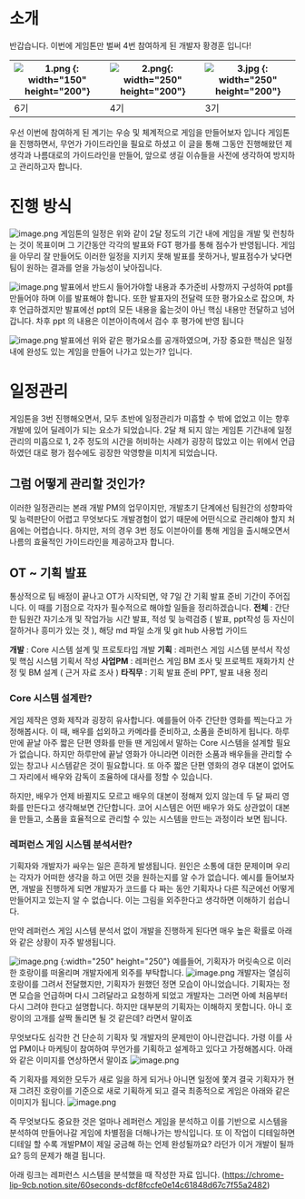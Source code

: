 # 소개
반갑습니다. 이번에 게임톤만 벌써 4번 참여하게 된 개발자 황경훈 입니다!

|  ![1.png {: width="150" height="200"}](https://d3mjjrvt1qsw2m.cloudfront.net/New%20tab_20240611T055718933Z_1.png)  | ![2.png{: width="250" height="200"}](https://d3mjjrvt1qsw2m.cloudfront.net/New%20tab_20240611T055919970Z_2.png) | ![3.jpg {: width="250" height="200"}](https://d3mjjrvt1qsw2m.cloudfront.net/New%20tab_20240611T055944350Z_3.jpg) |
| --- | --- | --- |
|  6기 |  4기| 3기 |

우선 이번에 참여하게 된 계기는 우승 및 체계적으로 게임을 만들어보자 입니다
게임톤을 진행하면서, 무언가 가이드라인을 필요로 하셨고 이 글을 통해 그동안 진행해왔던 제 생각과
나름대로의 가이드라인을 만들어, 앞으로 생길 이슈들을 사전에 생각하여 방지하고 관리하고자 합니다.

# 진행 방식
![image.png](https://d3mjjrvt1qsw2m.cloudfront.net/New%20tab_20240611T060823392Z_image.png)
게임톤의 일정은 위와 같이 2달 정도의 기간 내에 게임을 개발 및 런칭하는 것이 목표이며 그 기간동안
각각의 발표와 FGT 평가를 통해 점수가 반영됩니다. 게임을 아무리 잘 만들어도 이러한 일정을 지키지 못해 발표를 못하거나, 발표점수가 낮다면 팀이 원하는 결과를 얻을 가능성이 낮아집니다.

![image.png](https://d3mjjrvt1qsw2m.cloudfront.net/New%20tab_20240611T061117953Z_image.png)
발표에서 반드시 들어가야할 내용과 추가준비 사항까지 구성하여 ppt를 만들어야 하며 이를 발표해야 합니다. 또한 발표자의 전달력 또한 평가요소로 잡으며, 차후 언급하겠지만 발표에선 ppt의 모든 내용을 읇는것이 아닌 핵심 내용만 전달하고 넘어갑니다. 차후 ppt 의 내용은 이븐아이측에서 검수 후 평가에 반영 됩니다

![image.png](https://d3mjjrvt1qsw2m.cloudfront.net/New%20tab_20240611T061411686Z_image.png)
발표에선 위와 같은 평가요소를 공개하였으며, 
가장 중요한 핵심은  일정 내에 완성도 있는 게임을 만들어 나가고 있는가? 입니다.

# 일정관리
게임톤을 3번 진행해오면서, 모두 초반에 일정관리가 미흡할 수 밖에 없었고 이는 향후 개발에 있어 딜레이가 되는 요소가 되었습니다. 2달 채 되지 않는 게임톤 기간내에 일정관리의 미흡으로 1, 2주 정도의 시간을 허비하는 사례가 굉장히 많았고 이는 위에서 언급하였던 대로 평가 점수에도 굉장한 악영향을 미치게 되었습니다.
## 그럼 어떻게 관리할 것인가?
이러한 일정관리는 본래 개발 PM의 업무이지만, 개발초기 단계에선 팀원간의 성향파악 및 능력판단이 어렵고 무엇보다도 개발경험이 없기 때문에 어떤식으로 관리해야 할지 처음에는 어렵습니다. 
하지만, 저의 경우 3번 정도 이븐아이를 통해 게임을 출시해오면서 나름의 효율적인 가이드라인을 제공하고자 합니다.
## OT ~ 기획 발표 
통상적으로 팀 배정이 끝나고 OT가 시작되면, 약 7일 간 기획 발표 준비 기간이 주어집니다.
이 때를 기점으로 각자가 필수적으로 해야할 일들을 정리하겠습니다.
**전체** : 간단한 팀원간 자기소개 및 작업가능 시간 발표, 적성 및 능력검증 
( 발표, ppt작성 등 자신이 잘하거나 흥미가 있는 것 ), 해당 md 파일 소개 및 git hub 사용법 가이드

**개발** : Core 시스템 설계 및 프로토타입 개발
**기획** : 레퍼런스 게임 시스템 분석서 작성 및 핵심 시스템 기획서 작성
**사업PM** : 레퍼런스 게임 BM 조사 및 프로젝트 재화가치 산정 및 BM 설계 ( 근거 자료 조사 )
**타직무** : 기획 발표 준비 PPT, 발표 내용 정리

### **Core 시스템 설계란?**
게임 제작은 영화 제작과 굉장히 유사합니다. 예를들어 아주 간단한 영화를 찍는다고 가정해봅시다.
이 때, 배우를 섭외하고 카메라를 준비하고, 소품을 준비하게 됩니다. 하루 만에 끝날 아주 짧은 단편 영화를 만들 땐 게임에서 말하는 Core 시스템을 설계할 필요가 없습니다. 하지만 하루만에 끝날 영화가 아니라면 이러한 소품과 배우들을 관리할 수 있는 창고나 시스템같은 것이 필요합니다. 또 아주 짧은 단편 영화의 경우 대본이 없어도 그 자리에서 배우와 감독이 조율하에 대사를 정할 수 있습니다. 

하지만, 배우가 언제 바뀔지도 모르고 배우의 대본이 정해져 있지 않는데 두 달 짜리 영화를 만든다고 생각해보면  간단합니다.
코어 시스템은 어떤 배우가 와도 상관없이 대본을 만들고, 소품을 효율적으로 관리할 수 있는 시스템을 만드는 과정이라 보면 됩니다.

### 레퍼런스 게임 시스템 분석서란?
기획자와 개발자가 싸우는 일은 흔하게 발생됩니다. 원인은 소통에 대한 문제이며 우리는 각자가 
어떠한 생각을 하고 어떤 것을 원하는지를 알 수가 없습니다.
예시를 들어보자면, 개발을 진행하게 되면 개발자가 코드를 다 짜는 동안 기획자나 다른 직군에선 
어떻게 만들어지고 있는지 알 수 없습니다. 이는 그림을 외주한다고 생각하면 이해하기 쉽습니다.

만약 레퍼런스 게임 시스템 분석서 없이 개발을 진행하게 된다면 매우 높은 확률로 아래와 같은 상황이 자주 발생됩니다.

![image.png {:width="250" height="250"}](https://d3mjjrvt1qsw2m.cloudfront.net/New%20tab_20240611T071314021Z_image.png)
예를들어, 기획자가 머릿속으로 이러한 호랑이를 떠올리며 개발자에게 외주를 부탁합니다.
![image.png](https://d3mjjrvt1qsw2m.cloudfront.net/New%20tab_20240611T071446982Z_image.png)
개발자는 열심히 호랑이를 그려서 전달했지만, 기획자가 원했던 정면 모습이 아니었습니다.
기획자는 정면 모습을 언급하며 다시 그려달라고 요청하게 되었고 개발자는 그러면 아예 처음부터 다시 그려야 한다고 설명합니다. 하지만 대부분의 기획자는 이해하지 못합니다. 아니 호랑이의 고개를 살짝 돌리면 될 것 같은데? 라면서 말이죠

무엇보다도 심각한 건 단순히 기획자 및 개발자의 문제만이 아니란겁니다.
 가령 이를 사업 PM이나 마케팅이 참여하여 무언가를 기획하고 설계하고 있다고 가정해봅시다. 아래와 같은 이미지를 연상하면서 말이죠
![image.png](https://d3mjjrvt1qsw2m.cloudfront.net/New%20tab_20240611T071835521Z_image.png)

즉 기획자를 제외한 모두가 새로 일을 하게 되거나 아니면 일정에 쫓겨 결국 기획자가 현재 그려진 호랑이를 기준으로 새로 기획하게 되고 결국 최종적으로 게임은 아래와 같은 이미지가 됩니다.
![image.png](https://d3mjjrvt1qsw2m.cloudfront.net/New%20tab_20240611T072031320Z_image.png)

즉 무엇보다도 중요한 것은 얼마나 레퍼런스 게임을 분석하고 이를 기반으로 시스템을 분석하여 만들어나갈 게임에 차별점을 더해나가는 방식입니다. 또 이 작업이 디테일하면 디테일 할 수록 개발PM이 제일 궁금해 하는 언제 완성될까요? 라던가 이거 개발이 될까요? 등의 문제가 해결 됩니다. 

아래 링크는 레퍼런스 시스템을 분석했을  때 작성한 자료 입니다.
(https://chrome-lip-9cb.notion.site/60seconds-dcf8fccfe0e14c61848d67c7f55a2482)

 
